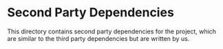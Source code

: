 # Second Party Dependencies

This directory contains second party dependencies for the project, which are similar to the third party dependencies but are written by us.